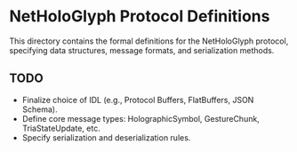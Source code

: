 # NetHoloGlyph Protocol Definitions

This directory contains the formal definitions for the NetHoloGlyph protocol,
specifying data structures, message formats, and serialization methods.

## TODO
- Finalize choice of IDL (e.g., Protocol Buffers, FlatBuffers, JSON Schema).
- Define core message types: HolographicSymbol, GestureChunk, TriaStateUpdate, etc.
- Specify serialization and deserialization rules.
